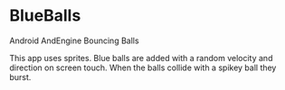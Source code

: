 BlueBalls
=========

Android AndEngine Bouncing Balls

This app uses sprites.  Blue balls are added with a random velocity and direction on screen touch.  When the balls collide with a spikey ball they burst.